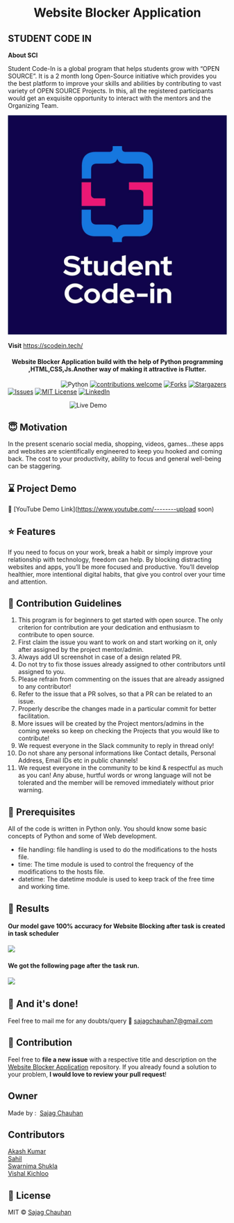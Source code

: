

<h1 align="center">Website Blocker Application</h1>

## STUDENT CODE IN

****About SCI****

Student Code-In is a global program that helps students grow with “OPEN SOURCE”. It is a 2 month long Open-Source initiative which provides you the best platform to improve your skills and abilities by contributing to vast variety of OPEN SOURCE Projects. In this, all the registered participants would get an exquisite opportunity to interact with the mentors and the Organizing Team. 

![alt STUDENT CODE-IN LOGO](https://github.com/StudentCode-in/PsychHelp/blob/master/STUDENT%20CODE-IN.jpg)

**Visit** https://scodein.tech/

<div align= "center">
  <h4>Website Blocker Application build with the help of Python programming ,HTML,CSS,Js.Another way of making it attractive is Flutter.</h4>
</div>

&nbsp;&nbsp;&nbsp;&nbsp;&nbsp;&nbsp;&nbsp;&nbsp;&nbsp;&nbsp;&nbsp;&nbsp;&nbsp;&nbsp;&nbsp;&nbsp;&nbsp;&nbsp;&nbsp;&nbsp;&nbsp;&nbsp;&nbsp;&nbsp;&nbsp;&nbsp;&nbsp;&nbsp;&nbsp;&nbsp;
![Python](https://img.shields.io/badge/python-v3.6+-blue.svg)
[![contributions welcome](https://img.shields.io/badge/contributions-welcome-brightgreen.svg?style=flat)](https://github.com/sajag1999/Website-Blocker-Project/issues)
[![Forks](https://img.shields.io/github.com/sajag1999/Website-Blocker-Project.svg?logo=github)](https://github.com/sajag1999/Website-Blocker-Project/network/members)
[![Stargazers](https://img.shields.io/github/stars/sajag1999/Website-Blocker-Project.svg?logo=github)](https://github.com/sajag1999/Website-Blocker-Project/stargazers)
[![Issues](https://img.shields.io/github/issues/sajag1999/Website-Blocker-Project.svg?logo=github)](https://github.com/sajag1999/Website-Blocker-Project/issues)
[![MIT License](https://img.shields.io/github/license/sajag1999/Website-Blocker-Project.svg?style=flat-square)](https://github.com/sajag1999/Website-Blocker-Project/blob/master/LICENSE)
[![LinkedIn](https://img.shields.io/badge/-LinkedIn-black.svg?style=flat-square&logo=linkedin&colorB=555)](https://www.linkedin.com/in/sajag-chauhan-b47474146/)


&nbsp;&nbsp;&nbsp;&nbsp;&nbsp;&nbsp;&nbsp;&nbsp;&nbsp;&nbsp;&nbsp;&nbsp;&nbsp;&nbsp;&nbsp;&nbsp;&nbsp;&nbsp;&nbsp;&nbsp;&nbsp;&nbsp;&nbsp;&nbsp;&nbsp;&nbsp;&nbsp;&nbsp;&nbsp;&nbsp;&nbsp;&nbsp;&nbsp;&nbsp;&nbsp;
![Live Demo](https://github.com/sajag1999/Website-Blocker-Project/blob/master/Readme_images/Demo.gif)



## :innocent: Motivation
In the present scenario social media, shopping, videos, games...these apps and websites are scientifically engineered to keep you hooked and coming back. The cost to your productivity, ability to focus and general well-being can be staggering. 

 
## :hourglass: Project Demo
:movie_camera: [YouTube Demo Link](https://www.youtube.com/--------upload soon)


## :star: Features
If you need to focus on your work, break a habit or simply improve your relationship with technology, freedom can help. By blocking distracting websites and apps, you’ll be more focused and productive. You’ll develop healthier, more intentional digital habits, that give you control over your time and attention. 


## :page_with_curl: Contribution Guidelines
1. This program is for beginners to get started with open source. The only criterion for contribution are your dedication and enthusiasm to contribute to open source.
2. First claim the issue you want to work on and start working on it, only after assigned by the project mentor/admin.
3. Always add UI screenshot in case of a design related PR.
4. Do not try to fix those issues already assigned to other contributors until assigned to you.
5. Please refrain from commenting on the issues that are already assigned to any contributor!
6. Refer to the issue that a PR solves, so that a PR can be related to an issue.
7. Properly describe the changes made in a particular commit for better facilitation.
8. More issues will be created  by the Project mentors/admins in the coming weeks so keep on checking the Projects that you would like to contribute!
9. We request everyone in the Slack community to reply in thread only!
10. Do not share any personal informations like Contact details, Personal Address,  Email IDs etc in public channels!
11. We request everyone in the community to be kind & respectful as much as you can! Any abuse, hurtful words or wrong language will not be tolerated and the member will be removed immediately without prior warning.


## :key: Prerequisites

All of the code is written in Python only. You should know some basic concepts of Python and some of Web development.  
-  file handling: file handling is used to do the modifications to the hosts file.  
-  time: The time module is used to control the frequency of the modifications to the hosts file.  
-  datetime: The datetime module is used to keep track of the free time and working time.


## :key: Results

#### Our model gave 100% accuracy for Website Blocking after task is created in task scheduler

![](https://github.com/sajag1999/Website-Blocker-Project/blob/master/Readme_images/Screenshot%202020-06-01%20at%209.48.27%20PM.png)

#### We got the following page after the task run.
![](https://github.com/sajag1999/Website-Blocker-Project/blob/master/web%20site%20image.png)

## :clap: And it's done!
Feel free to mail me for any doubts/query 
:email: sajagchauhan7@gmail.com

## :handshake: Contribution
Feel free to **file a new issue** with a respective title and description on the [Website Blocker Application](https://github.com/sajag1999/Website-Blocker-Project/issues) repository. If you already found a solution to your problem, **I would love to review your pull request**! 

##  Owner
Made by :&nbsp;  [Sajag Chauhan](https://github.com/sajag1999)


## Contributors
[Akash Kumar](https://github.com/kmrakash)  
[Sahil](https://github.com/imsahil007)  
[Swarnima Shukla](https://github.com/Swarnimashukla)  
[Vishal Kichloo](https://github.com/kichloo)

## :eyes: License
MIT © [Sajag Chauhan](https://github.com/sajag1999/Website-Blocker-Project/blob/master/LICENSE)
